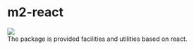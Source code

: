 # m2-react

[![](https://img.shields.io/badge/m2--react-v1.0.0-green.svg)](https://github.com/hmiinyu/m2-react.git) <br/>
The package is provided facilities and utilities based on react.